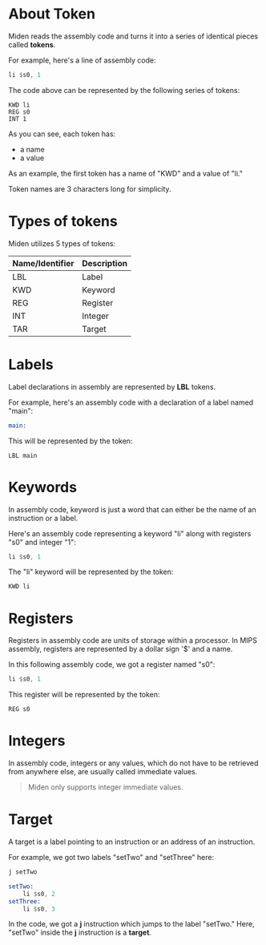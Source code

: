 # About Token
Miden reads the assembly code and turns it into a series of identical pieces called **tokens**.

For example, here's a line of assembly code:

```asm
li $s0, 1
```

The code above can be represented by the following series of tokens:

```
KWD	li
REG	s0
INT	1
```

As you can see, each token has:

- a name
- a value

As an example, the first token has a name of "KWD" and a value of "li."

Token names are 3 characters long for simplicity.

# Types of tokens
Miden utilizes 5 types of tokens:

|Name/Identifier|Description|
|----|-----------|
|LBL | Label|
|KWD| Keyword|
|REG|Register|
|INT|Integer|
|TAR|Target|

# Labels
Label declarations in assembly are represented by **LBL** tokens.

For example, here's an assembly code with a declaration of a label named "main":

```asm
main:
```

This will be represented by the token:

```
LBL	main
```

# Keywords
In assembly code, keyword is just a word that can either be the name of an instruction or a label.

Here's an assembly code representing a keyword "li" along with registers "s0" and integer "1":

```asm
li $s0, 1
```

The "li" keyword will be represented by the token:

```
KWD	li
```

# Registers
Registers in assembly code are units of storage within a processor. In MIPS assembly, registers are represented by a dollar sign '$' and a name.

In this following assembly code, we got a register named "s0":

```asm
li $s0, 1
```

This register will be represented by the token:

```
REG	s0
```

# Integers
In assembly code, integers or any values, which do not have to be retrieved from anywhere else, are usually called immediate values.

> Miden only supports integer immediate values.

# Target
A target is a label pointing to an instruction or an address of an instruction.

For example, we got two labels "setTwo" and "setThree" here:

```asm
j setTwo

setTwo:
	li $s0, 2
setThree:
	li $s0, 3	
```

In the code, we got a **j** instruction which jumps to the label "setTwo." Here, "setTwo" inside the **j** instruction is a **target**.